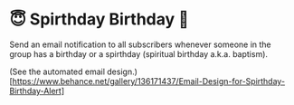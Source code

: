 # 😇 Spirthday Birthday 🎉
Send an email notification to all subscribers whenever someone in the group has a birthday or a spirthday (spiritual birthday a.k.a. baptism).

(See the automated email design.)[https://www.behance.net/gallery/136171437/Email-Design-for-Spirthday-Birthday-Alert]

